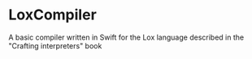 # LoxCompiler
A basic compiler written in Swift for the Lox language described in the "Crafting interpreters" book
